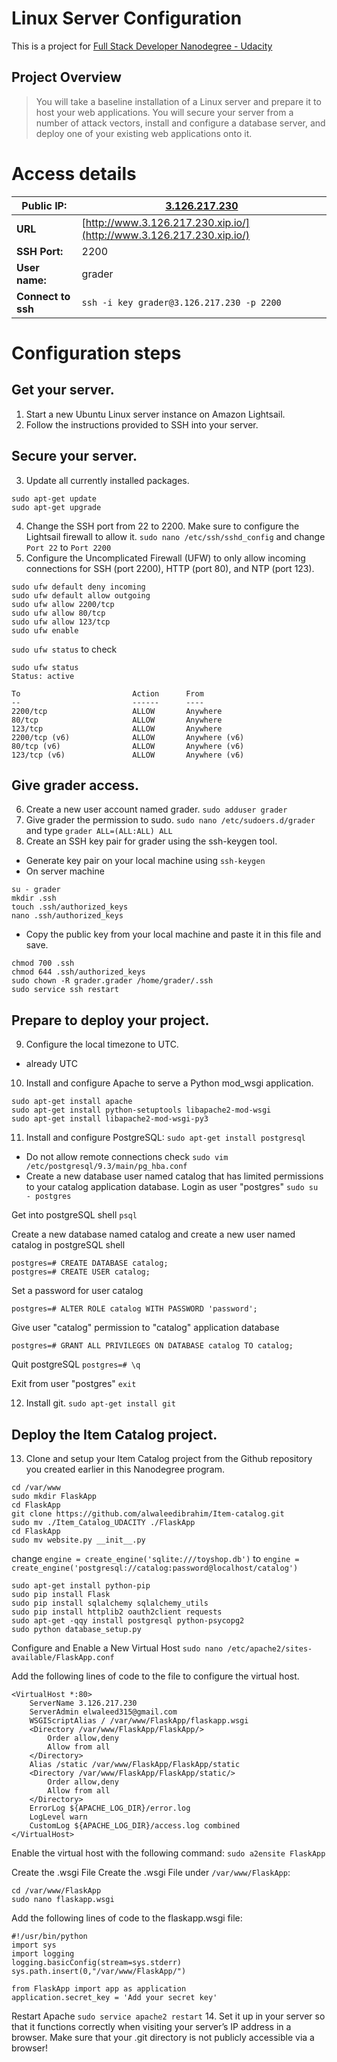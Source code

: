 # Linux Server Configuration

This is a project for [Full Stack Developer Nanodegree - Udacity](https://www.udacity.com/course/full-stack-web-developer-nanodegree--nd0044)
## Project Overview
> You will take a baseline installation of a Linux server and prepare it to host your web applications. You will secure your server from a number of attack vectors, install and configure a database server, and deploy one of your existing web applications onto it.

# Access details 

| **Public IP:** | [3.126.217.230](http://3.126.217.230) |
| ------ | ------- |
| **URL**| [http://www.3.126.217.230.xip.io/](http://www.3.126.217.230.xip.io/) |
| **SSH Port:** | 2200 |
| **User name:** | grader |
| **Connect to ssh**| `ssh -i key grader@3.126.217.230 -p 2200` |

# Configuration steps
## Get your server.
1. Start a new Ubuntu Linux server instance on Amazon Lightsail.
2. Follow the instructions provided to SSH into your server.

## Secure your server.
3. Update all currently installed packages.
```
sudo apt-get update
sudo apt-get upgrade
```
4. Change the SSH port from 22 to 2200. Make sure to configure the Lightsail firewall to allow it.
`sudo nano /etc/ssh/sshd_config` and change `Port 22` to `Port 2200`
5. Configure the Uncomplicated Firewall (UFW) to only allow incoming connections for SSH (port 2200), HTTP (port 80), and NTP (port 123).
```
sudo ufw default deny incoming
sudo ufw default allow outgoing
sudo ufw allow 2200/tcp
sudo ufw allow 80/tcp
sudo ufw allow 123/tcp
sudo ufw enable
```

`sudo ufw status` to check
```
sudo ufw status
Status: active

To                         Action      From
--                         ------      ----
2200/tcp                   ALLOW       Anywhere                  
80/tcp                     ALLOW       Anywhere                  
123/tcp                    ALLOW       Anywhere                  
2200/tcp (v6)              ALLOW       Anywhere (v6)             
80/tcp (v6)                ALLOW       Anywhere (v6)             
123/tcp (v6)               ALLOW       Anywhere (v6) 
```

## Give grader access.
6. Create a new user account named grader.
`sudo adduser grader`
7. Give grader the permission to sudo.
`sudo nano /etc/sudoers.d/grader` and type `grader ALL=(ALL:ALL) ALL`
8. Create an SSH key pair for grader using the ssh-keygen tool.
- Generate key pair on your local machine using `ssh-keygen`
- On server machine
```
su - grader
mkdir .ssh
touch .ssh/authorized_keys
nano .ssh/authorized_keys
```
- Copy the public key from your local machine and paste it in this file and save.
```
chmod 700 .ssh
chmod 644 .ssh/authorized_keys
sudo chown -R grader.grader /home/grader/.ssh
sudo service ssh restart
```

## Prepare to deploy your project.
9. Configure the local timezone to UTC.
- already UTC
10. Install and configure Apache to serve a Python mod_wsgi application.
```
sudo apt-get install apache
sudo apt-get install python-setuptools libapache2-mod-wsgi
sudo apt-get install libapache2-mod-wsgi-py3
```
11. Install and configure PostgreSQL:
`sudo apt-get install postgresql`
  - Do not allow remote connections
  check `sudo vim /etc/postgresql/9.3/main/pg_hba.conf`
  - Create a new database user named catalog that has limited permissions to your catalog application database.
  Login as user "postgres" `sudo su - postgres`

Get into postgreSQL shell `psql`

Create a new database named catalog and create a new user named catalog in postgreSQL shell
```
postgres=# CREATE DATABASE catalog;
postgres=# CREATE USER catalog;
```
Set a password for user catalog
```
postgres=# ALTER ROLE catalog WITH PASSWORD 'password';
```
Give user "catalog" permission to "catalog" application database
```
postgres=# GRANT ALL PRIVILEGES ON DATABASE catalog TO catalog;
```
Quit postgreSQL `postgres=# \q`

Exit from user "postgres" `exit`

12. Install git.
`sudo apt-get install git`

## Deploy the Item Catalog project.
13. Clone and setup your Item Catalog project from the Github repository you created earlier in this Nanodegree program.
```
cd /var/www
sudo mkdir FlaskApp
cd FlaskApp
git clone https://github.com/alwaleedibrahim/Item-catalog.git
sudo mv ./Item_Catalog_UDACITY ./FlaskApp
cd FlaskApp
sudo mv website.py __init__.py
```
change `engine = create_engine('sqlite:///toyshop.db')` to 
`engine = create_engine('postgresql://catalog:password@localhost/catalog')`
```
sudo apt-get install python-pip
sudo pip install Flask
sudo pip install sqlalchemy sqlalchemy_utils
sudo pip install httplib2 oauth2client requests
sudo apt-get -qqy install postgresql python-psycopg2
sudo python database_setup.py
```

Configure and Enable a New Virtual Host
`sudo nano /etc/apache2/sites-available/FlaskApp.conf`

Add the following lines of code to the file to configure the virtual host.
```
<VirtualHost *:80>
	ServerName 3.126.217.230
	ServerAdmin elwaleed315@gmail.com
	WSGIScriptAlias / /var/www/FlaskApp/flaskapp.wsgi
	<Directory /var/www/FlaskApp/FlaskApp/>
		Order allow,deny
		Allow from all
	</Directory>
	Alias /static /var/www/FlaskApp/FlaskApp/static
	<Directory /var/www/FlaskApp/FlaskApp/static/>
		Order allow,deny
		Allow from all
	</Directory>
	ErrorLog ${APACHE_LOG_DIR}/error.log
	LogLevel warn
	CustomLog ${APACHE_LOG_DIR}/access.log combined
</VirtualHost>
```
Enable the virtual host with the following command: `sudo a2ensite FlaskApp`

Create the .wsgi File
Create the .wsgi File under `/var/www/FlaskApp`:
```
cd /var/www/FlaskApp
sudo nano flaskapp.wsgi 
```
Add the following lines of code to the flaskapp.wsgi file:
```
#!/usr/bin/python
import sys
import logging
logging.basicConfig(stream=sys.stderr)
sys.path.insert(0,"/var/www/FlaskApp/")

from FlaskApp import app as application
application.secret_key = 'Add your secret key'
```
Restart Apache
`sudo service apache2 restart`
14. Set it up in your server so that it functions correctly when visiting your server’s IP address in a browser. Make sure that your .git directory is not publicly accessible via a browser!

